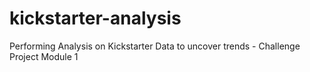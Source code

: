 # kickstarter-analysis
Performing Analysis on Kickstarter Data to uncover trends - Challenge Project Module 1
